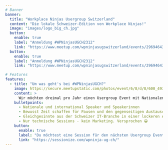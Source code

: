 ```yaml
---
# Banner
banner:
  title: "Workplace Ninjas Usergroup Switzerland"
  content: "Die lokale Schweizer-Edition von Workplace Ninjas!"
  image: "images/logo_big_ch.jpg"
  button:
    enable: true
    label: "Anmeldung #WPNinjasUGCH2312"
    link: "https://www.meetup.com/wpninjasugswitzerland/events/296946433/"
  button:
    enable: true
    label: "Anmeldung #WPNinjasUGCH2312"
    link: "https://www.meetup.com/wpninjasugswitzerland/events/296946433/"

# Features
features:
  - title: "Um was geht's bei #WPNinjasUGCH?"
    image: https://secure.meetupstatic.com/photos/event/6/8/d/8/600_493766840.webp?w=384
    content: >
      Wir möchten dreimal pro Jahr einen Usergroup Event mit Nationalen und internationalen Speakern organisieren und uns rund um die Themen Endpoint Management, Security und Identity mit Microsoft Fokus austauschen.
    bulletpoints:
      - Nationale und international Speaker und Speakerinnen
      - Bewusst Zeit schaffen für Pausen und den gegenseitigen Austausch
      - Gleichgesinnte aus der Schweizer IT-Branche in einer lockeren Atmosphäre kennelernen
      - Nur technische Sessions - kein Marketing. Versprochen 😀
    button:
      enable: true
      label: "Du möchtest eine Session für den nächsten Usergroup Event eingeben?"
      link: "https://sessionize.com/wpninja-ug-ch/"
---
```


